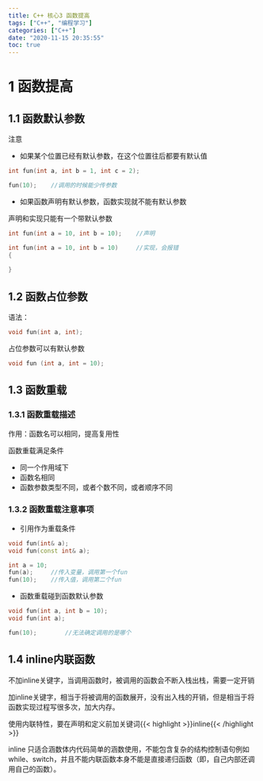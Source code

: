 ```yaml
---
title: C++ 核心3 函数提高
tags: ["C++", "编程学习"]
categories: ["C++"]
date: "2020-11-15 20:35:55"
toc: true
---
```



# 1 函数提高
## 1.1 函数默认参数
注意
- 如果某个位置已经有默认参数，在这个位置往后都要有默认值
```cpp
int fun(int a, int b = 1, int c = 2);

fun(10);    //调用的时候能少传参数
```

- 如果函数声明有默认参数，函数实现就不能有默认参数

声明和实现只能有一个带默认参数
```cpp
int fun(int a = 10, int b = 10);    //声明

int fun(int a = 10, int b = 10)     //实现，会报错
{
    
}

```

## 1.2 函数占位参数
语法：
```cpp
void fun(int a, int);
```

占位参数可以有默认参数
```cpp
void fun (int a, int = 10);
```

## 1.3 函数重载
### 1.3.1 函数重载描述
作用：函数名可以相同，提高复用性

函数重载满足条件
- 同一个作用域下
- 函数名相同
- 函数参数类型不同，或者个数不同，或者顺序不同

### 1.3.2 函数重载注意事项
- 引用作为重载条件
```cpp
void fun(int& a);
void fun(const int& a);

int a = 10;
fun(a);     //传入变量，调用第一个fun
fun(10);    //传入值，调用第二个fun
```

- 函数重载碰到函数默认参数
```cpp
void fun(int a, int b = 10);
void fun(int a);

fun(10);        //无法确定调用的是哪个
```

## 1.4 inline内联函数
不加inline关键字，当调用函数时，被调用的函数会不断入栈出栈，需要一定开销

加inline关键字，相当于将被调用的函数展开，没有出入栈的开销，但是相当于将函数实现过程写很多次，加大内存。

使用内联特性，要在声明和定义前加关键词{{< highlight >}}inline{{< /highlight >}}

inline 只适合涵数体内代码简单的涵数使用，不能包含复杂的结构控制语句例如 while、switch，并且不能内联函数本身不能是直接递归函数（即，自己内部还调用自己的函数）。